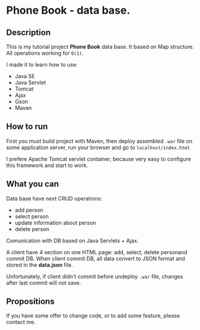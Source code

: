 Phone Book - data base.
=======================

Description
----------------
This is my tutorial project **Phone Book** data base. It based on Map structure. All operations working for `O(1)`.

I made it to learn how to use:
- Java SE 
- Java Servlet
- Tomcat 
- Ajax
- Gson
- Maven

How to run
----------------
First you must build project with Maven, then deploy assembled `.war` file on some application server, run your browser and go to `localhost/index.html`

 I prefere Apache Tomcat servlet container, 
 because very easy to configure this framework and start to work.
 
What you can
----------------
Data base have next CRUD operations: 
- add person
- select person
- update information about person
- delete person


Comunication with DB based on Java Servlets + Ajax.

A client have 4 section on one HTML page: add, select, delete personand commit DB. When client commit DB, all data convert to JSON format and stored in the **data.json** file.

Unfortunately, if client didn't commit before undeploy `.war` file, changes after last commit will not save.
 
Propositions
----------------
If you have some offer to change code, or to add some feature, please contact me.
